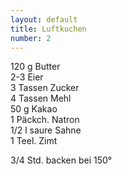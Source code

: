 ```yaml
---
layout: default
title: Luftkuchen
number: 2
---
```


120 g Butter  
2-3 Eier  
3 Tassen Zucker  
4 Tassen Mehl  
50 g Kakao  
1 Päckch. Natron  
1/2 l saure Sahne  
1 Teel. Zimt  

3/4 Std. backen bei 150°
